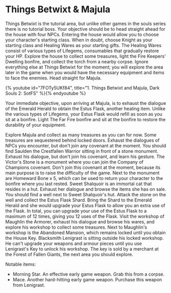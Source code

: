 # Things Betwixt & Majula

Things Betwixt is the tutorial area, but unlike other games in the souls series
there is no tutorial boss. Your objective should be to head straight ahead for
the house with four NPCs. Entering the house would allow you to choose your
character's starting class. When in doubt, choose Knight as your starting class
and Healing Wares as your starting gifts. The Healing Wares consist of various
types of Lifegems, consumables that gradually restore your HP. Explore the house
to collect some treasures, light the Fire Keepers' Dwelling bonfire, and collect
the torch from a nearby corpse. Ignore everything else at Things Betwixt for the
moment; you will explore the area later in the game when you would have the
necessary equipment and items to face the enemies. Head straight for Majula.

{% youtube id="7FOTy5UKf84", title="1. Things Betwixt and Majula, Dark Souls 2: SotFS" %}{% endyoutube %}

Your immediate objective, upon arriving at Majula, is to exhaust the dialogue of
the Emerald Herald to obtain the Estus Flask, another healing item. Unlike the
various types of Lifegems, your Estus Flask would refill as soon as you sit at a
bonfire. Light The Far Fire bonfire and sit at the bonfire to restore the
durability of your equipment.

Explore Majula and collect as many treasures as you can for now. Some treasures
are sequestered behind locked doors. Exhaust the dialogues of NPCs you
encounter, but don't join any covenant at the moment. You should find Saulden
the Crestfallen Warrior sitting in front of a stone monument. Exhaust his
dialogue, but don't join his covenant, and learn his gesture. The Victor's Stone
is a monument where you can join the Company of Champions covenant. Don't join
this covenant at the moment, because its main purpose is to raise the difficulty
of the game. Next to the monument are Homeward Bone x 5, which can be used to
return your character to the bonfire where you last rested. Sweet Shalquoir is
an immortal cat that resides in a hut. Exhaust her dialogue and browse the items
she has on sale. You should find a well next to Sweet Shalquoir's hut. Attack
the stone on the well and collect the Estus Flask Shard. Bring the Shard to the
Emerald Herald and she would upgrade your Estus Flask to allow you an extra use
of the Flask. In total, you can upgrade your use of the Estus Flask to a maximum
of 12 times, giving you 12 uses of the Flask. Visit the workshop of Maughlin the
Armorer, exhaust his dialogue and browse his wares, and explore his workshop to
collect some treasures. Next to Maughlin's workshop is the Abandoned Mansion,
which remains locked until you obtain the House Key. Blacksmith Lenigrast is
sitting outside his locked workshop. He can't upgrade your weapons and armour
pieces until you use Lenigrast's Key to unlock his workshop. The key is sold by
a merchant at the Forest of Fallen Giants, the next area you should explore.

Notable items:

-   Morning Star. An effective early game weapon. Grab this from a corpse.
-   Mace. Another hard-hitting early game weapon. Purchase this weapon from
    Lenigrast.
